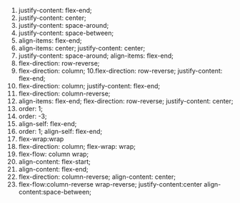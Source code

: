 1. justify-content: flex-end;
2. justify-content: center;
3. justify-content: space-around;
4. justify-content: space-between;
5. align-items: flex-end;
6. align-items: center; justify-content: center;
7. justify-content: space-around; align-items: flex-end;
8. flex-direction: row-reverse;
9. flex-direction: column;
10.flex-direction: row-reverse; justify-content: flex-end;
11. flex-direction: column; justify-content: flex-end;
12. flex-direction: column-reverse;
13. align-items: flex-end; flex-direction: row-reverse; justify-content: center;
14. order: 1;
15. order: -3;
16. align-self: flex-end;
17. order: 1; align-self: flex-end;
18. flex-wrap:wrap
19. flex-direction: column; flex-wrap: wrap;
20. flex-flow: column wrap;
21. align-content: flex-start;
22. align-content: flex-end;
23. flex-direction: column-reverse; align-content: center;
24. flex-flow:column-reverse wrap-reverse; justify-content:center align-content:space-between;
